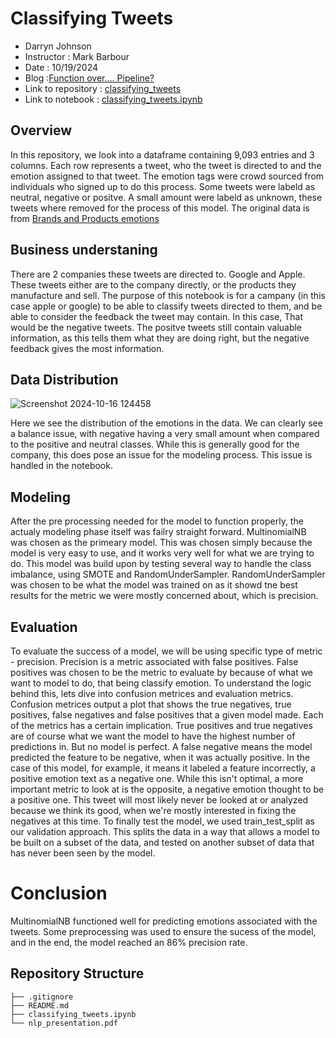 # Classifying Tweets

- Darryn Johnson
- Instructor : Mark Barbour
- Date : 10/19/2024
- Blog :[Function over.... Pipeline?](https://datascienceandyou.blogspot.com/2024/10/function-over-pipeline.html)
- Link to repository : [classifying_tweets](https://github.com/Djohnson1313/classifying_tweets)
- Link to notebook : [classifying_tweets.ipynb](https://github.com/Djohnson1313/nlp_classifier/blob/main/classifying_tweets.ipynb)

## Overview

In this repository, we look into a dataframe containing 9,093 entries and 3 columns. Each row represents a tweet, who the tweet is directed to and the emotion assigned to that tweet. The emotion tags were crowd sourced from individuals who signed up to do this process. Some tweets were labeld as neutral, negative or positve. A small amount were labeld as unknown, these tweets where removed for the process of this model. The original data is from [Brands and Products emotions](https://data.world/crowdflower/brands-and-product-emotions)

## Business understaning 

There are 2 companies these tweets are directed to. Google and Apple. These tweets either are to the company directly, or the products they manufacture and sell. The purpose of this notebook is for a campany (in this case apple or google) to be able to classify tweets directed to them, and be able to consider the feedback the tweet may contain. In this case, That would be the negative tweets. The positve tweets still contain valuable information, as this tells them what they are doing right, but the negative feedback gives the most information.

 ## Data Distribution

 ![Screenshot 2024-10-16 124458](https://github.com/user-attachments/assets/5d9dd2f6-462d-4deb-b3dd-8821a2c29318)

Here we see the distribution of the emotions in the data. We can clearly see a balance issue, with negative having a very small amount when compared to the positive and neutral classes. While this is generally good for the company, this does pose an issue for the modeling process. This issue is handled in the notebook.

## Modeling 

After the pre processing needed for the model to function properly, the actualy modeling phase itself was failry straight forward. MultinomialNB was chosen as the primeary model. This was chosen simply because the model is very easy to use, and it works very well for what we are trying to do. This model was build upon by testing several way to handle the class imbalance, using SMOTE and RandomUnderSampler. RandomUnderSampler was chosen to be what the model was trained on as it showd tne best results for the metric we were mostly concerned about, which is precision. 

## Evaluation 

To evaluate the success of a model, we will be using specific type of metric - precision. Precision is a metric associated with false positives. False positives was chosen to be the metric to evaluate by because of what we want to model to do, that being classify emotion. To understand the logic behind this, lets dive into confusion metrices and evaluation metrics. Confusion metrices output a plot that shows the true negatives, true positives, false negatives and false positives that a given model made. Each of the metrics has a certain implication. True positives and true negatives are of course what we want the model to have the highest number of predictions in. But no model is perfect. A false negative means the model predicted the feature to be negative, when it was actually positive. In the case of this model, for example, it means it labeled a feature incorrectly, a positive emotion text as a negative one. While this isn't optimal, a more important metric to look at is the opposite, a negative emotion thought to be a positive one. This tweet will most likely never be looked at or analyzed because we think its good, when we're mostly interested in fixing the negatives at this time. To finally test the model, we used train_test_split as our validation approach. This splits the data in a way that allows a model to be built on a subset of the data, and tested on another subset of data that has never been seen by the model.

# Conclusion 

MultinomialNB functioned well for predicting emotions associated with the tweets. Some preprocessing was used to ensure the sucess of the model, and in the end, the model reached an 86% precision rate.

## Repository Structure

```
├── .gitignore
├── README.md
├── classifying_tweets.ipynb
└── nlp_presentation.pdf
```
